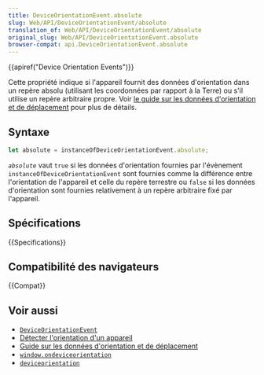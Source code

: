 ```yaml
---
title: DeviceOrientationEvent.absolute
slug: Web/API/DeviceOrientationEvent/absolute
translation_of: Web/API/DeviceOrientationEvent/absolute
original_slug: Web/API/DeviceOrientationEvent.absolute
browser-compat: api.DeviceOrientationEvent.absolute
---
```

{{apiref("Device Orientation Events")}}

Cette propriété indique si l'appareil fournit des données d'orientation dans un repère absolu (utilisant les coordonnées par rapport à la Terre) ou s'il utilise un repère arbitraire propre. Voir [le guide sur les données d'orientation et de déplacement](/fr/docs/Web/Events/Orientation_and_motion_data_explained) pour plus de détails.

## Syntaxe

```js
let absolute = instanceOfDeviceOrientationEvent.absolute;
```

_`absolute`_ vaut `true` si les données d'orientation fournies par l'évènement `instanceOfDeviceOrientationEvent` sont fournies comme la différence entre l'orientation de l'appareil et celle du repère terrestre ou `false` si les données d'orientation sont fournies relativement à un repère arbitraire fixé par l'appareil.

## Spécifications

{{Specifications}}

## Compatibilité des navigateurs

{{Compat}}

## Voir aussi

- [`DeviceOrientationEvent`](/fr/docs/Web/API/DeviceOrientationEvent)
- [Détecter l'orientation d'un appareil](/fr/docs/Web/Events/Detecting_device_orientation)
- [Guide sur les données d'orientation et de déplacement](/fr/docs/Web/Events/Orientation_and_motion_data_explained)
- [`window.ondeviceorientation`](/fr/docs/Web/API/window/ondeviceorientation)
- [`deviceorientation`](/fr/docs/Web/API/Window/deviceorientation_event)

